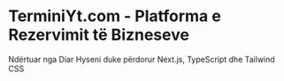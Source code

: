 # TerminiYt.com - Platforma e Rezervimit të Bizneseve


Ndërtuar nga Diar Hyseni  duke përdorur Next.js, TypeScript dhe Tailwind CSS
